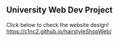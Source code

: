University Web Dev Project
--------------------------

Click below to check the website design!
https://c1nc2.github.io/hairstyleShopWeb/
